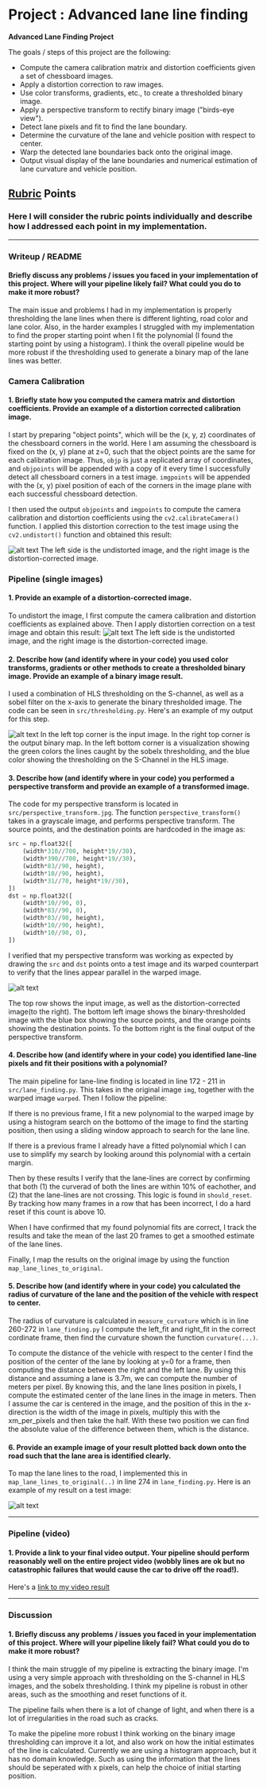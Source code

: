 # Project : Advanced lane line finding


**Advanced Lane Finding Project**

The goals / steps of this project are the following:

* Compute the camera calibration matrix and distortion coefficients given a set of chessboard images.
* Apply a distortion correction to raw images.
* Use color transforms, gradients, etc., to create a thresholded binary image.
* Apply a perspective transform to rectify binary image ("birds-eye view").
* Detect lane pixels and fit to find the lane boundary.
* Determine the curvature of the lane and vehicle position with respect to center.
* Warp the detected lane boundaries back onto the original image.
* Output visual display of the lane boundaries and numerical estimation of lane curvature and vehicle position.

[//]: # (Image References)

[image1]: ./examples/undistort_output.png "Undistorted"
[image2]: ./test_images/test1.jpg "Road Transformed"
[image3]: ./examples/binary_combo_example.jpg "Binary Example"
[image4]: ./examples/warped_straight_lines.jpg "Warp Example"
[image5]: ./examples/color_fit_lines.jpg "Fit Visual"
[image6]: ./examples/example_output.jpg "Output"
[video1]: ./project_video.mp4 "Video"

## [Rubric](https://review.udacity.com/#!/rubrics/571/view) Points

### Here I will consider the rubric points individually and describe how I addressed each point in my implementation.  

---

### Writeup / README

#### Briefly discuss any problems / issues you faced in your implementation of this project. Where will your pipeline likely fail? What could you do to make it more robust?

The main issue and problems I had in my implementation is properly thresholding the lane lines when there is different lighting, road color and lane color. Also, in the harder examples I struggled with my implementation to find the proper starting point when I fit the polynomial (I found the starting point by using a histogram).
I think the overall pipeline would be more robust if the thresholding used to generate a binary map of the lane lines was better.

### Camera Calibration

#### 1. Briefly state how you computed the camera matrix and distortion coefficients. Provide an example of a distortion corrected calibration image.

I start by preparing "object points", which will be the (x, y, z) coordinates of the chessboard corners in the world. Here I am assuming the chessboard is fixed on the (x, y) plane at z=0, such that the object points are the same for each calibration image.  Thus, `objp` is just a replicated array of coordinates, and `objpoints` will be appended with a copy of it every time I successfully detect all chessboard corners in a test image.  `imgpoints` will be appended with the (x, y) pixel position of each of the corners in the image plane with each successful chessboard detection.  

I then used the output `objpoints` and `imgpoints` to compute the camera calibration and distortion coefficients using the `cv2.calibrateCamera()` function.  I applied this distortion correction to the test image using the `cv2.undistort()` function and obtained this result: 

![alt text](output_images/undistorted_example1.jpg)
The left side is the undistorted image, and the right image is the distortion-corrected image.

### Pipeline (single images)

#### 1. Provide an example of a distortion-corrected image.

To undistort the image, I first compute the camera calibration and distortion coefficients as explained above. Then I apply distortien correction on a test image and obtain this result: 
![alt text](output_images/undistorted_example2.jpg)
The left side is the undistorted image, and the right image is the distortion-corrected image.

#### 2. Describe how (and identify where in your code) you used color transforms, gradients or other methods to create a thresholded binary image.  Provide an example of a binary image result.

I used a combination of HLS thresholding on the S-channel, as well as a sobel filter on the x-axis to generate the binary thresholded image. The code can be seen in `src/thresholding.py`. 
Here's an example of my output for this step.

![alt text](output_images/thresholding_example.jpg)
In the left top corner is the input image. In the right top corner is the output binary map.
In the left bottom corner is a visualization showing the green colors the lines caught by the sobelx thresholding, and the blue color showing the thresholding on the S-Channel in the HLS image.

#### 3. Describe how (and identify where in your code) you performed a perspective transform and provide an example of a transformed image.
The code for my perspective transform is located in `src/perspective_transform.jpg`. The function `perspective_transform()` takes in a grayscale image, and performs perspective transform. The source points, and the destination points are hardcoded in the image as: 


```python
src = np.float32([
    (width*310//700, height*19//30),
    (width*390//700, height*19//30),
    (width*83//90, height),
    (width*10//90, height),
    (width*31//70, height*19//30),
])
dst = np.float32([
    (width*10//90, 0),
    (width*83//90, 0),
    (width*83//90, height),
    (width*10//90, height),
    (width*10//90, 0),        
])
```

I verified that my perspective transform was working as expected by drawing the `src` and `dst` points onto a test image and its warped counterpart to verify that the lines appear parallel in the warped image.

![alt text](output_images/perspective_transform_output.jpg)

The top row shows the input image, as well as the distortion-corrected image(to the right). 
The bottom left image shows the binary-thresholded image with the blue box showing the source points, and the orange points showing the destination points. 
To the bottom right is the final output of the perspective transform. 

#### 4. Describe how (and identify where in your code) you identified lane-line pixels and fit their positions with a polynomial?
The main pipeline for lane-line finding is located in line 172 - 211 in `src/lane_finding.py`. 
This takes in the original image `img`, together with the warped image `warped`. Then I follow the pipeline:

If there is no previous frame, I fit a new polynomial to the warped image by using a histogram search on the bottomo of the image to find the starting position, then using a sliding window approach to search for the lane line. 

If there is a previous frame I already have a fitted polynomial which I can use to simplify my search by looking around this polynomial with a certain margin. 


Then by these results I verify that the lane-lines are correct by confirming that both (1) the curverad of both the lines are within 10% of eachother, and (2) that the lane-lines are not crossing. This logic is found in `should_reset`. 
By tracking how many frames in a row that has been incorrect, I do a hard reset if this count is above 10.

When I have confirmed that my found polynomial fits are correct, I track the results and take the mean of the last 20 frames to get a smoothed estimate of the lane lines. 

Finally, I map the results on the original image by using the function `map_lane_lines_to_original`. 


#### 5. Describe how (and identify where in your code) you calculated the radius of curvature of the lane and the position of the vehicle with respect to center.
The radius of curvature is calculated in `measure_curvature` which is in line 260-272 in `lane_finding.py` I compute the left_fit and right_fit in the correct cordinate frame, then find the curvature shown the function  `curvature(...)`. 

To compute the distance of the vehicle with respect to the center I find the position of the center of the lane by looking at y=0 for a frame, then computing the distance between the right and the left lane. By using this distance and assuming a lane is 3.7m, we can compute the number of meters per pixel. 
By knowing this, and the lane lines position in pixels, I compute the estimated center of the lane lines in the image in meters. Then I assume the car is centered in the image, and the position of this in the x-direction is the width of the image in pixels, multiply this with the xm_per_pixels and then take the half. With these two position we can find the absolute value of the difference between them, which is the distance. 


#### 6. Provide an example image of your result plotted back down onto the road such that the lane area is identified clearly.

To map the lane lines to the road, I implemented this in `map_lane_lines_to_original(..)` in line 274 in `lane_finding.py`. Here is an example of my result on a test image:

![alt text](output_images/lane_finding_output.jpg)

---

### Pipeline (video)

#### 1. Provide a link to your final video output.  Your pipeline should perform reasonably well on the entire project video (wobbly lines are ok but no catastrophic failures that would cause the car to drive off the road!).

Here's a [link to my video result](output_videos/project_video_out.mp4)

---

### Discussion

#### 1. Briefly discuss any problems / issues you faced in your implementation of this project.  Where will your pipeline likely fail?  What could you do to make it more robust?

I think the main struggle of my pipeline is extracting the binary image. I'm using a very simple approach with thresholding on the S-channel in HLS images, and the sobelx  thresholding. 
I think my pipeline is robust in other areas, such as the smoothing and reset functions of it.

The pipeline fails when there is a lot of change of light, and when there is a lot of irregularities in the road such as cracks. 

To make the pipeline more robust I think working on the binary image thresholding can improve it a lot, and also work on how the initial estimates of the line is calculated. Currently we are using a histogram approach, but it has no domain knowledge. Such as using the information that the lines should be seperated with x pixels, can help the choice of initial starting position.